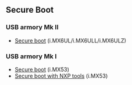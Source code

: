 ## Secure Boot

### USB armory Mk II

* [Secure boot](https://github.com/inversepath/usbarmory/wiki/Secure-boot-(Mk-II)) (i.MX6UL/i.MX6ULL/i.MX6ULZ)

### USB armory Mk I

* [Secure boot](https://github.com/inversepath/usbarmory/wiki/Secure-boot-(Mk-I)) (i.MX53)
* [Secure boot with NXP tools](https://github.com/inversepath/usbarmory/wiki/Secure-boot-with-NXP-tools-(Mk-I)) (i.MX53)
